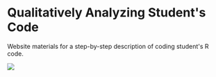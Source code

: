 # Qualitatively Analyzing Student's Code

Website materials for a step-by-step description of coding student's R code.

[![](https://zenodo.org/badge/526722403.svg)](https://zenodo.org/badge/latestdoi/526722403)

